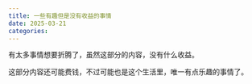 ```yaml
---
title: 一些有趣但是没有收益的事情
date: 2025-03-21
categories:
---
```

有太多事情想要折腾了，虽然这部分的内容，没有什么收益。

这部分内容还可能费钱，不过可能也是这个生活里，唯一有点乐趣的事情了。
